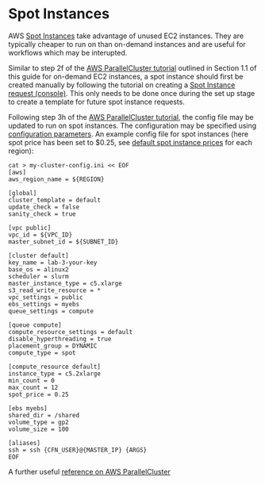 # Spot Instances
AWS [Spot Instances](https://docs.aws.amazon.com/AWSEC2/latest/UserGuide/using-spot-instances.html) take advantage of unused EC2 instances. They are typically cheaper to run on than on-demand instances and are useful for workflows which may be interupted. 

Similar to step 2f of the [AWS ParallelCluster tutorial](https://www.hpcworkshops.com/03-hpc-aws-parallelcluster-workshop.html) outlined in Section 1.1 of this guide for on-demand EC2 instances, a spot instance should first be created manually by following the tutorial on creating a [Spot Instance request (console)](https://docs.aws.amazon.com/AWSEC2/latest/UserGuide/spot-requests.html#using-spot-instances-request). This only needs to be done once during the set up stage to create a template for future spot instance requests. 

Following step 3h of the [AWS ParallelCluster tutorial](https://www.hpcworkshops.com/03-hpc-aws-parallelcluster-workshop.html), the config file may be updated to run on spot instances. The configuration may be specified using [configuration parameters](https://docs.aws.amazon.com/parallelcluster/latest/ug/cluster-definition.html). An example config file for spot instances (here spot price has been set to $0.25, see [default spot instance prices](https://aws.amazon.com/ec2/spot/pricing/) for each region): 

```
cat > my-cluster-config.ini << EOF
[aws]
aws_region_name = ${REGION}

[global]
cluster_template = default
update_check = false
sanity_check = true

[vpc public]
vpc_id = ${VPC_ID}
master_subnet_id = ${SUBNET_ID}

[cluster default]
key_name = lab-3-your-key
base_os = alinux2
scheduler = slurm
master_instance_type = c5.xlarge
s3_read_write_resource = *
vpc_settings = public
ebs_settings = myebs
queue_settings = compute

[queue compute]
compute_resource_settings = default
disable_hyperthreading = true
placement_group = DYNAMIC
compute_type = spot

[compute_resource default]
instance_type = c5.2xlarge
min_count = 0
max_count = 12
spot_price = 0.25

[ebs myebs]
shared_dir = /shared
volume_type = gp2
volume_size = 100

[aliases]
ssh = ssh {CFN_USER}@{MASTER_IP} {ARGS}
EOF
```


A further useful [reference on AWS ParallelCluster](https://jiaweizhuang.github.io/blog/aws-hpc-guide/)
